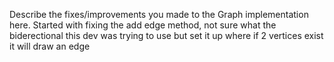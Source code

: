 Describe the fixes/improvements you made to the Graph implementation here.
Started with fixing the add edge method, not sure what the biderectional this dev was trying to use but set it up where if 2 vertices exist it will draw an edge